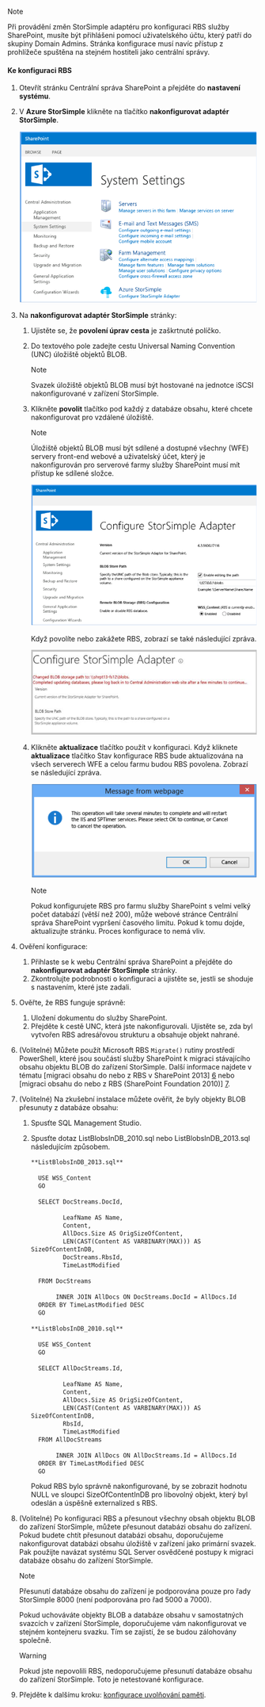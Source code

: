 <!--author=SharS last changed: 1/14/2016 -->

> [!NOTE]
> Při provádění změn StorSimple adaptéru pro konfiguraci RBS služby SharePoint, musíte být přihlášeni pomocí uživatelského účtu, který patří do skupiny Domain Admins. Stránka konfigurace musí navíc přístup z prohlížeče spuštěna na stejném hostiteli jako centrální správy.
> 
> 

#### <a name="to-configure-rbs"></a>Ke konfiguraci RBS
1. Otevřít stránku Centrální správa SharePoint a přejděte do **nastavení systému**. 
2. V **Azure StorSimple** klikněte na tlačítko **nakonfigurovat adaptér StorSimple**.
   
    ![Nakonfigurujte adaptér StorSimple](./media/storsimple-sharepoint-adapter-configure-rbs/HCS_SSASP_ConfigRBS1-include.png) 
3. Na **nakonfigurovat adaptér StorSimple** stránky:
   
   1. Ujistěte se, že **povolení úprav cesta** je zaškrtnuté políčko.
   2. Do textového pole zadejte cestu Universal Naming Convention (UNC) úložiště objektů BLOB.
      
      > [!NOTE]
      > Svazek úložiště objektů BLOB musí být hostované na jednotce iSCSI nakonfigurované v zařízení StorSimple.

   3. Klikněte **povolit** tlačítko pod každý z databáze obsahu, které chcete nakonfigurovat pro vzdálené úložiště.
      
      > [!NOTE]
      > Úložiště objektů BLOB musí být sdílené a dostupné všechny (WFE) servery front-end webové a uživatelský účet, který je nakonfigurován pro serverové farmy služby SharePoint musí mít přístup ke sdílené složce.
      
      ![Povolit zprostředkovatele RBS](./media/storsimple-sharepoint-adapter-configure-rbs/HCS_SSASP_ConfigRBS2-include.png)
      
      Když povolíte nebo zakážete RBS, zobrazí se také následující zpráva.
      
      ![Konfigurace zařízení StorSimple adaptéru povolit zakázat](./media/storsimple-sharepoint-adapter-configure-rbs/HCS_ConfigureStorSimpleAdapterEnableDisableMessage-include.png)

   4. Klikněte **aktualizace** tlačítko použít v konfiguraci. Když kliknete **aktualizace** tlačítko Stav konfigurace RBS bude aktualizována na všech serverech WFE a celou farmu budou RBS povolena. Zobrazí se následující zpráva.
      
      ![Zpráva Konfigurace adaptéru](./media/storsimple-sharepoint-adapter-configure-rbs/HCS_SSASP_ConfigRBS3-include.png)
      
      > [!NOTE]
      > Pokud konfigurujete RBS pro farmu služby SharePoint s velmi velký počet databází (větší než 200), může webové stránce Centrální správa SharePoint vypršení časového limitu. Pokud k tomu dojde, aktualizujte stránku. Proces konfigurace to nemá vliv.

4. Ověření konfigurace:
   
   1. Přihlaste se k webu Centrální správa SharePoint a přejděte do **nakonfigurovat adaptér StorSimple** stránky.
   2. Zkontrolujte podrobnosti o konfiguraci a ujistěte se, jestli se shoduje s nastavením, které jste zadali. 
5. Ověřte, že RBS funguje správně:
   
   1. Uložení dokumentu do služby SharePoint. 
   2. Přejděte k cestě UNC, která jste nakonfigurovali. Ujistěte se, zda byl vytvořen RBS adresářovou strukturu a obsahuje objekt nahrané.
6. (Volitelné) Můžete použít Microsoft RBS `Migrate()` rutiny prostředí PowerShell, které jsou součástí služby SharePoint k migraci stávajícího obsahu objektu BLOB do zařízení StorSimple. Další informace najdete v tématu [migraci obsahu do nebo z RBS v SharePoint 2013] [ 6] nebo [migraci obsahu do nebo z RBS (SharePoint Foundation 2010)] [7].
7. (Volitelné) Na zkušební instalace můžete ověřit, že byly objekty BLOB přesunuty z databáze obsahu: 
   
   1. Spusťte SQL Management Studio.
   2. Spusťte dotaz ListBlobsInDB_2010.sql nebo ListBlobsInDB_2013.sql následujícím způsobem.
      
      ```
      **ListBlobsInDB_2013.sql**
      
        USE WSS_Content
        GO
      
        SELECT DocStreams.DocId,
      
               LeafName AS Name,
               Content,
               AllDocs.Size AS OrigSizeOfContent,
               LEN(CAST(Content AS VARBINARY(MAX))) AS SizeOfContentInDB,
               DocStreams.RbsId,
               TimeLastModified
      
        FROM DocStreams
      
             INNER JOIN AllDocs ON DocStreams.DocId = AllDocs.Id
        ORDER BY TimeLastModified DESC
        GO
      
      **ListBlobsInDB_2010.sql**
      
        USE WSS_Content
        GO
      
        SELECT AllDocStreams.Id,
      
               LeafName AS Name,
               Content,
               AllDocs.Size AS OrigSizeOfContent,
               LEN(CAST(Content AS VARBINARY(MAX))) AS SizeOfContentInDB,
               RbsId,
               TimeLastModified
        FROM AllDocStreams
      
             INNER JOIN AllDocs ON AllDocStreams.Id = AllDocs.Id
        ORDER BY TimeLastModified DESC
        GO
      ```
      
      Pokud RBS bylo správně nakonfigurované, by se zobrazit hodnotu NULL ve sloupci SizeOfContentInDB pro libovolný objekt, který byl odeslán a úspěšně externalized s RBS.
8. (Volitelné) Po konfiguraci RBS a přesunout všechny obsah objektu BLOB do zařízení StorSimple, můžete přesunout databázi obsahu do zařízení. Pokud budete chtít přesunout databázi obsahu, doporučujeme nakonfigurovat databázi obsahu úložiště v zařízení jako primární svazek. Pak použijte navázat systému SQL Server osvědčené postupy k migraci databáze obsahu do zařízení StorSimple. 
   
   > [!NOTE]
   > Přesunutí databáze obsahu do zařízení je podporována pouze pro řady StorSimple 8000 (není podporována pro řad 5000 a 7000).
   
   Pokud uchováváte objekty BLOB a databáze obsahu v samostatných svazcích v zařízení StorSimple, doporučujeme vám nakonfigurovat ve stejném kontejneru svazku. Tím se zajistí, že se budou zálohovány společně.
   
   > [!WARNING]
   > Pokud jste nepovolili RBS, nedoporučujeme přesunutí databáze obsahu do zařízení StorSimple. Toto je netestované konfigurace.
   
9. Přejděte k dalšímu kroku: [konfigurace uvolňování paměti](#configure-garbage-collection).

[6]: https://technet.microsoft.com/library/ff628254(v=office.15).aspx
[7]: https://technet.microsoft.com/library/ff628255(v=office.14).aspx
